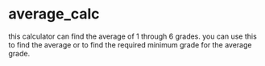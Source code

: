 # average_calc
this calculator can find the average of 1 through 6 grades.
you can use this to find the average or to find the required minimum grade for the average grade.
